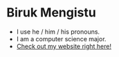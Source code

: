 # Biruk Mengistu

* I use he / him / his pronouns.
* I am a computer science major.
* [Check out my website right here!](www.google.com)